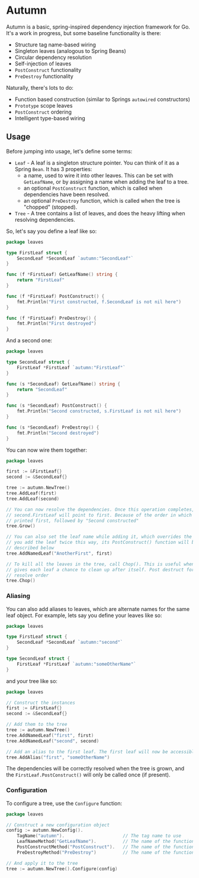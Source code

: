 # Autumn
Autumn is a basic, spring-inspired dependency injection framework for Go. It's a work in progress, but some baseline functionality is there:

* Structure tag name-based wiring
* Singleton leaves (analogous to Spring Beans)
* Circular dependency resolution
* Self-injection of leaves
* `PostConstruct` functionality
* `PreDestroy` functionality

Naturally, there's lots to do:

* Function based construction (similar to Springs `autowired` constructors)
* `Prototype` scope leaves
* `PostConstruct` ordering
* Intelligent type-based wiring

## Usage

Before jumping into usage, let's define some terms:

* `Leaf` - A leaf is a singleton structure pointer. You can think of it as a Spring `Bean`. It has 3 properties:
    * a name, used to wire it into other leaves. This can be set with `GetLeafName`, or by assigning a name when adding the leaf to a tree.
    * an optional `PostConstruct` function, which is called when dependencies have been resolved.
    * an optional `PreDestroy` function, which is called when the tree is "chopped" (stopped).
* `Tree` - A tree contains a list of leaves, and does the heavy lifting when resolving dependencies.

So, let's say you define a leaf like so:
```go
package leaves

type FirstLeaf struct {
	SecondLeaf *SecondLeaf `autumn:"SecondLeaf"`
}

func (f *FirstLeaf) GetLeafName() string {
	return "FirstLeaf"
}

func (f *FirstLeaf) PostConstruct() {
	fmt.Println("First constructed, f.SecondLeaf is not nil here")
}

func (f *FirstLeaf) PreDestroy() {
	fmt.Println("First destroyed")
}
```

And a second one:
```go
package leaves

type SecondLeaf struct {
	FirstLeaf *FirstLeaf `autumn:"FirstLeaf"`
}

func (s *SecondLeaf) GetLeafName() string {
	return "SecondLeaf"
}

func (s *SecondLeaf) PostConstruct() {
	fmt.Println("Second constructed, s.FirstLeaf is not nil here")
}

func (s *SecondLeaf) PreDestroy() {
	fmt.Println("Second destroyed")
}
```

You can now wire them together:
```go
package leaves

first := &FirstLeaf{}
second := &SecondLeaf{}

tree := autumn.NewTree()
tree.AddLeaf(first)
tree.AddLeaf(second)

// You can now resolve the dependencies. Once this operation completes, first.SecondLeaf will point to second. and 
// second.FirstLeaf will point to first. Because of the order in which these were added, "First constructed" will be 
// printed first, followed by "Second constructed"
tree.Grow()

// You can also set the leaf name while adding it, which overrides the leaf name defined in the structure. Note that if 
// you add the leaf twice this way, its PostConstruct() function will be called twice. To avoid this, use an alias as
// described below
tree.AddNamedLeaf("AnotherFirst", first)

// To kill all the leaves in the tree, call Chop(). This is useful when gracefully shutting down an application, and
// gives each leaf a chance to clean up after itself. Post destruct for each leaf will be called once, in reverse 
// resolve order
tree.Chop()
```

### Aliasing
You can also add aliases to leaves, which are alternate names for the same leaf object. For example, lets say you define
your leaves like so:
```go
package leaves

type FirstLeaf struct {
	SecondLeaf *SecondLeaf `autumn:"second"`
}

type SecondLeaf struct {
	FirstLeaf *FirstLeaf `autumn:"someOtherName"`
}
```

and your tree like so:
```go
package leaves

// Construct the instances
first := &FirstLeaf{}
second := &SecondLeaf{}

// Add them to the tree
tree := autumn.NewTree()
tree.AddNamedLeaf("first", first)
tree.AddNamedLeaf("second", second)

// Add an alias to the first leaf. The first leaf will now be accessible as "first" or "someOtherName"
tree.AddAlias("first", "someOtherName")
```

The dependencies will be correctly resolved when the tree is grown, and the `FirstLeaf.PostConstruct()` will only be called
once (if present).

### Configuration
To configure a tree, use the `Configure` function:
```go
package leaves

// Construct a new configuration object
config := autumn.NewConfig().
    TagName("autumn").                      // The tag name to use
    LeafNameMethod("GetLeafName").          // The name of the function to call to get the leaf name - must be public
    PostConstructMethod("PostConstruct").   // The name of the function to call when dependencies are resolved - must be public
    PreDestroyMethod("PreDestroy")          // The name of the function to call when the tree is chopped - must be public

// And apply it to the tree
tree := autumn.NewTree().Configure(config)
```
